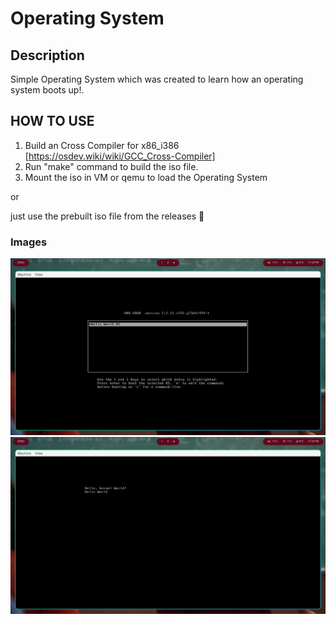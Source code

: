 # Operating System

## Description

Simple Operating System which was created to learn how an operating system boots up!.

## HOW TO USE

1. Build an Cross Compiler for x86_i386 [https://osdev.wiki/wiki/GCC_Cross-Compiler]
2. Run "make" command to build the iso file.
3. Mount the iso in VM or qemu to load the Operating System

or

just use the prebuilt iso file from the releases 🙂

### Images

![Image1](./Images/BootLoader.png)
![Image2](./Images/OS.png)
